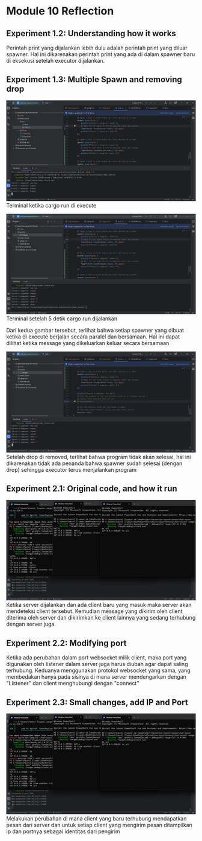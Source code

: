 # Module 10 Reflection

## Experiment 1.2: Understanding how it works

Perintah print yang dijalankan lebih dulu adalah perintah print yang diluar spawner. Hal ini dikarenakan perintah print
yang ada di dalam spawner baru di eksekusi setelah executor dijalankan.

## Experiment 1.3: Multiple Spawn and removing drop

![Terminal immediately after cargo run executed](/assets/images/multiple_spawner_1.png)
Terminal ketika cargo run di execute

![Terminal 5 second after cargo run executed](/assets/images/multiple_spawner_2.png)
Terminal setelah 5 detik cargo run dijalankan

Dari kedua gambar tersebut, terlihat bahwa setiap spawner yang dibuat ketika di execute berjalan secara paralel dan
bersamaan. Hal ini dapat dilihat ketika message yang dikeluarkan keluar secara bersamaan

![Terminal when drop got removed](/assets/images/drop_removed.png)
Setelah drop di removed, terlihat bahwa program tidak akan selesai, hal ini dikarenakan tidak ada penanda bahwa
spawner sudah selesai (dengan drop) sehingga executor terus menjalankan program

## Experiment 2.1: Original code, and how it run

![Original broadcast server with 3 client](/assets/images/original_broadcast.png)
Ketika server dijalankan dan ada client baru yang masuk maka server akan mendeteksi client tersebut. Kemudian message
yang dikirim oleh client diterima oleh server dan dikirimkan ke client lainnya yang sedang terhubung dengan server juga.

## Experiment 2.2: Modifying port

Ketika ada perubahan dalam port websocket milik client, maka port yang digunakan oleh listener dalam server juga harus
diubah agar dapat saling terhubung. Keduanya menggunakan protokol websocket yang sama, yang membedakan hanya pada sisinya
di mana server mendengarkan dengan "Listener" dan client menghubungi dengan "connect"

## Experiment 2.3: Small changes, add IP and Port

![Modified broadcast server](/assets/images/original_broadcast.png)
Melakukan perubahan di mana client yang baru terhubung mendapatkan pesan dari server dan untuk setiap client yang mengirim
pesan ditampilkan ip dan portnya sebagai identitas dari pengirim